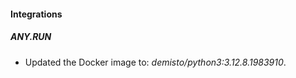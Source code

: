 
#### Integrations

##### ANY.RUN

- Updated the Docker image to: *demisto/python3:3.12.8.1983910*.

